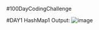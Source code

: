 #100DayCodingChallenge

#DAY1 HashMap1 Output:
![image](https://user-images.githubusercontent.com/85048174/159329062-3ac1bb91-2d61-4719-bef2-6733771cc3b4.png)

